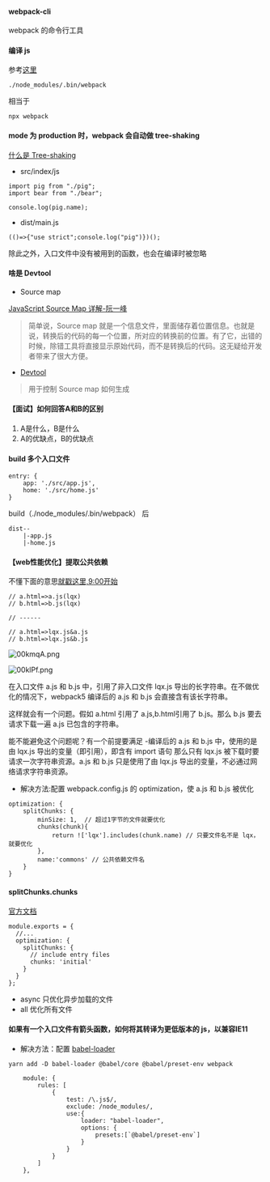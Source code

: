 #### webpack-cli
webpack 的命令行工具

#### 编译 js
参考[这里](https://github.com/Hanqing1996/webpack-ts-demo/tree/master/summary#%E8%AE%A9-webpack-%E8%83%BD%E7%BC%96%E8%AF%91-js)

```
./node_modules/.bin/webpack
```
相当于
```
npx webpack
```

#### mode 为 production 时，webpack 会自动做 tree-shaking
[什么是 Tree-shaking](https://github.com/Hanqing1996/react-wheels/tree/master/summary#tree-shaking) 
* src/index/js
```
import pig from "./pig";
import bear from "./bear";

console.log(pig.name);
```
* dist/main.js
```
(()=>{"use strict";console.log("pig")})();
```
除此之外，入口文件中没有被用到的函数，也会在编译时被忽略


#### 啥是 Devtool
* Source map

[JavaScript Source Map 详解-阮一峰](http://www.ruanyifeng.com/blog/2013/01/javascript_source_map.html)

> 简单说，Source map 就是一个信息文件，里面储存着位置信息。也就是说，转换后的代码的每一个位置，所对应的转换前的位置。有了它，出错的时候，除错工具将直接显示原始代码，而不是转换后的代码。这无疑给开发者带来了很大方便。
* [Devtool](https://webpack.js.org/configuration/devtool/)
> 用于控制 Source map 如何生成

#### 【面试】如何回答A和B的区别
1. A是什么，B是什么
2. A的优缺点，B的优缺点

#### build 多个入口文件
```
entry: {
    app: './src/app.js',
    home: './src/home.js'
}
```
build（./node_modules/.bin/webpack） 后
```
dist--
    |-app.js
    |-home.js
```


#### 【web性能优化】提取公共依赖
不懂下面的意思[就戳这里,9:00开始](https://xiedaimala.com/tasks/c4500d29-cc52-49fb-ae1b-af6a58baaa95/video_tutorials/46c8eed3-53f3-4b59-a85d-b6952b67887a)
```
// a.html=>a.js(lqx)
// b.html=>b.js(lqx)

// ------

// a.html=>lqx.js&a.js
// b.html=>lqx.js&b.js
```

![00kmqA.png](https://s1.ax1x.com/2020/10/08/00kmqA.png)

![00klPf.png](https://s1.ax1x.com/2020/10/08/00klPf.png)


在入口文件 a.js 和 b.js 中，引用了非入口文件 lqx.js 导出的长字符串。在不做优化的情况下，webpack5 编译后的 a.js 和 b.js 会直接含有该长字符串。

这样就会有一个问题。假如 a.html 引用了 a.js,b.html引用了 b.js。那么 b.js 要去请求下载一遍 a.js 已包含的字符串。

能不能避免这个问题呢？有一个前提要满足
-编译后的 a.js 和 b.js 中，使用的是由 lqx.js 导出的变量（即引用），即含有 import 语句
那么只有 lqx.js 被下载时要请求一次字符串资源。a.js 和 b.js 只是使用了由 lqx.js 导出的变量，不必通过网络请求字符串资源。

* 解决方法:配置 webpack.config.js 的 optimization，使 a.js 和 b.js 被优化
```
optimization: {
    splitChunks: {
        minSize: 1,  // 超过1字节的文件就要优化
        chunks(chunk){
            return !['lqx'].includes(chunk.name) // 只要文件名不是 lqx，就要优化
        },
        name:'commons' // 公共依赖文件名
    }
}
```



#### splitChunks.chunks

[官方文档](https://webpack.js.org/plugins/split-chunks-plugin/#splitchunkschunks)
```
module.exports = {
  //...
  optimization: {
    splitChunks: {
      // include entry files
      chunks: 'initial'
    }
  }
};
```
* async 
只优化异步加载的文件
* all
优化所有文件


#### 如果有一个入口文件有箭头函数，如何将其转译为更低版本的 js，以兼容IE11
* 解决方法：配置 [babel-loader](https://webpack.docschina.org/loaders/babel-loader/)
```
yarn add -D babel-loader @babel/core @babel/preset-env webpack
```
```
    module: {
        rules: [
            {
                test: /\.js$/,
                exclude: /node_modules/,
                use:{
                    loader: "babel-loader",
                    options: {
                        presets:[`@babel/preset-env`]
                    }
                }
            }
        ]
    },
```





